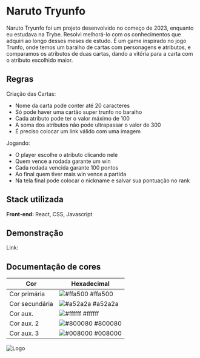 
# Naruto Tryunfo

Naruto Tryunfo foi um projeto desenvolvido no começo de 2023, enquanto eu estudava na Trybe. Resolvi melhorá-lo com os conhecimentos que adquiri ao longo desses meses de estudo. É um game inspirado no jogo Trunfo, onde temos um baralho de cartas com personagens e atributos, e comparamos os atributos de duas cartas, dando a vitória para a carta com o atributo escolhido maior.




## Regras

Criação das Cartas:

- Nome da carta pode conter até 20 caracteres
- Só pode haver uma cartão super trunfo no baralho
- Cada atributo pode ter o valor máximo de 100
- A soma dos atributos não pode ultrapassar o valor de 300
- É preciso colocar um link válido com uma imagem

Jogando:

- O player escolhe o atributo clicando nele
- Quem vence a rodada garante um win
- Cada rodada vencida garante 100 pontos
- Ao final quem tiver mais win vence a partida
- Na tela final pode colocar o nickname e salvar sua pontuação no rank

## Stack utilizada

**Front-end:** React, CSS, Javascript



## Demonstração

Link:

## Documentação de cores

| Cor               | Hexadecimal                                                |
| ----------------- | ---------------------------------------------------------------- |
| Cor primária      | ![#ffa500](https://via.placeholder.com/10/ffa500?text=+) #ffa500 |
| Cor secundária       | ![#a52a2a](https://via.placeholder.com/10/a52a2a?text=+) #a52a2a |
| Cor aux.       | ![#ffffff](https://via.placeholder.com/10/ffffff?text=+) #ffffff |
| Cor aux. 2       | ![#800080](https://via.placeholder.com/10/800080?text=+) #800080 |
| Cor aux. 3       | ![#008000](https://via.placeholder.com/10/008000?text=+) #008000 |


![Logo]('./src/assets/Logo.png')

